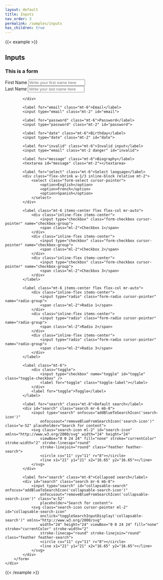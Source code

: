 ```yaml
---
layout: default
title: Inputs
nav_order: 3
permalink: /samples/inputs
has_children: true
---
```


{{< example >}}
<div class="bg-gray-100">
    <div class="container my-8 mx-auto shadow-lg p-8 rounded shadow-md-md bg-white max-w-6xl">
        <h2 class="mb-4">Inputs</h2>
        <form class="flex flex-col">
            <h3>This is a form</h3>
            <div class="flex items-center justify-between">
                <div class="flex flex-col w-1/2 mr-4">
                    <label for="first-name" class="mt-6">First Name</label>
                    <input type="text" id="first-name" class="mt-2" placeholder="Write your first name here">
                </div>
                <div class="flex flex-col w-1/2 ml-4">
                    <label for="last-name" class="mt-6">Last Name</label>
                    <input type="text" class="mt-2" id="last-name" placeholder="Write your last name here">
                </div>

            </div>

            <label for="email" class="mt-6">Email</label>
            <input type="email" class="mt-2" id="email">

            <label for="password" class="mt-6">Password</label>
            <input type="password" class="mt-2" id="password">

            <label for="date" class="mt-6">Birthday</label>
            <input type="date" class="mt-2" id="date">

            <label for="invalid" class="mt-6">Invalid input</label>
            <input type="email" class="mt-2 danger" id="invalid">

            <label for="message" class="mt-6">Biography</label>
            <textarea id="message" class="mt-2"></textarea>

            <label for="select" class="mt-6">Select language</label>
            <div class="flex-shrink w-1/3 inline-block relative mt-2">
                <select class="form-select cursor-pointer">
                    <option>English</option>
                    <option>French</option>
                    <option>Spanish</option>
                </select>
            </div>

            <label class="mt-6 items-center flex flex-col mr-auto">
                <div class="inline-flex items-center">
                    <input type="checkbox" class="form-checkbox cursor-pointer" name="checkbox-group">
                    <span class="ml-2">Checkbox 1</span>
                </div>
                <div class="inline-flex items-center">
                    <input type="checkbox" class="form-checkbox cursor-pointer" name="checkbox-group">
                    <span class="ml-2">Checkbox 2</span>
                </div>
                <div class="inline-flex items-center">
                    <input type="checkbox" class="form-checkbox cursor-pointer" name="checkbox-group">
                    <span class="ml-2">Checkbox 3</span>
                </div>
            </label>

            <label class="mt-6 items-center flex flex-col mr-auto">
                <div class="inline-flex items-center">
                    <input type="radio" class="form-radio cursor-pointer" name="radio-group">
                    <span class="ml-2">Radio 1</span>
                </div>
                <div class="inline-flex items-center">
                    <input type="radio" class="form-radio cursor-pointer" name="radio-group">
                    <span class="ml-2">Radio 2</span>
                </div>
                <div class="inline-flex items-center">
                    <input type="radio" class="form-radio cursor-pointer" name="radio-group">
                    <span class="ml-2">Radio 3</span>
                </div>
            </label>

            <label class="mt-6">
                <div class="toggle">
                    <input type="checkbox" name="toggle" id="toggle" class="toggle-checkbox" />
                    <label for="toggle" class="toggle-label"></label>
                </div>
                <label for="toggle">Toggle</label>
            </label>

            <label for="search" class="mt-8">Default search</label>
            <div id="search" class="search mr-6 mb-8">
                <input type="search" onfocus="addBlueToSearchIcon('search-icon')"
                    onfocusout="removeBlueFromSearchIcon('search-icon')" class="w-52" placeholder="Search for content">
                <svg class="search-icon ml-2" id="search-icon" xmlns="http://www.w3.org/2000/svg" width="24" height="24"
                    viewBox="0 0 24 24" fill="none" stroke="currentColor" stroke-width="2" stroke-linecap="round"
                    stroke-linejoin="round" class="feather feather-search">
                    <circle cx="11" cy="11" r="8"></circle>
                    <line x1="21" y1="21" x2="16.65" y2="16.65"></line>
                </svg>
            </div>

            <label for="search" class="mt-8">Collapsed search</label>
            <div id="search" class="search mr-6 mb-8">
                <input type="search" id="collapsable-search" onfocus="addBlueToSearchIcon('collapsable-search-icon')"
                    onfocusout="removeBlueFromSearchIcon('collapsable-search-icon')" class="w-52"
                    placeholder="Search for content">
                <svg class="search-icon cursor-pointer ml-2" id="collapsable-search-icon"
                    onclick="toggleSearchInputDisplay('collapsable-search')" xmlns="http://www.w3.org/2000/svg"
                    width="24" height="24" viewBox="0 0 24 24" fill="none" stroke="currentColor" stroke-width="2"
                    stroke-linecap="round" stroke-linejoin="round" class="feather feather-search">
                    <circle cx="11" cy="11" r="8"></circle>
                    <line x1="21" y1="21" x2="16.65" y2="16.65"></line>
                </svg>
            </div>
        </form>
    </div>
</div>
<script>
    function toggleSearchInputDisplay(id) {
        let collapsableSearch = document.getElementById(id);
        console.log(collapsableSearch.style.display);
        if (collapsableSearch.style.display === "block") {
            hideSearchInput(id);
        } else {
            console.log("displaying");
            collapsableSearch.style.display = "block";
            collapsableSearch.focus();
            addBlueToSearchIcon(id + "-icon");
        }
    }

    function hideSearchInput(id) {
        let collapsableSearch = document.getElementById(id);
        removeBlueFromSearchIcon(id + "-icon");
        if (!collapsableSearch.value) {
            collapsableSearch.style.display = "none";
        }
    }

    function toggleSearchIconColor(id) {
        let searchIcon = document.getElementById(id);
        if (searchIcon.classList.contains("text-gnome-blue-500")) {
            removeBlueFromSearchIcon(id);
        } else {
            addBlueToSearchIcon(id);
        }
    }

    function addBlueToSearchIcon(id) {
        let searchIcon = document.getElementById(id);
        searchIcon.classList.add("text-gnome-blue-500");
    }

    function removeBlueFromSearchIcon(id) {
        let searchIcon = document.getElementById(id);
        searchIcon.classList.remove("text-gnome-blue-500");
    }
</script>
{{< /example >}}
